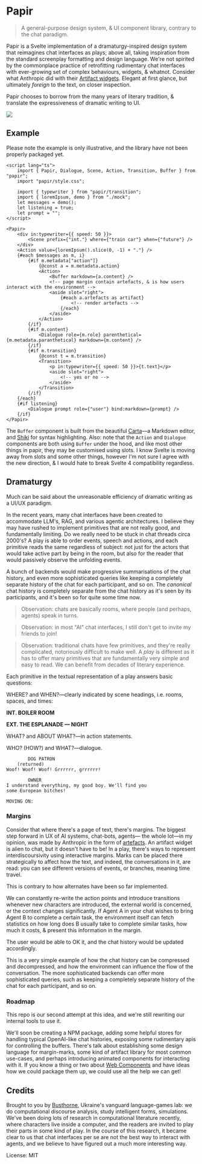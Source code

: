 # Papir

> A general-purpose design system, & UI component library, contrary to the chat paradigm.

Papir is a Svelte implementation of a dramaturgy-inspired design system that reimagines chat interfaces as plays; above all, taking inspiration from the standard screenplay formatting and design language. We're not spirited by the commonplace practice of retrofitting rudimentary chat interfaces with ever-growing set of complex behaviours, widgets, & whatnot. Consider what Anthropic did with their [Artifact widgets][1]. Elegant at first glance, but ultimately _foreign_ to the text, on closer inspection.

Papir chooses to borrow from the many years of literary tradition, & translate the expressiveness of dramatic writing to UI.

![](./public/train_car.png)

## Example

Please note the example is only illustrative, and the library have not been properly packaged yet.

```svelte
<script lang="ts">
	import { Papir, Dialogue, Scene, Action, Transition, Buffer } from "papir";
	import "papir/style.css";

	import { typewriter } from "papir/transition";
	import { loremIpsum, demo } from "./mock";
	let messages = demo();
	let listening = true;
	let prompt = "";
</script>

<Papir>
	<div in:typewriter={{ speed: 50 }}>
		<Scene prefix={"int."} where={"train car"} when={"future"} />
	</div>
	<Action value={loremIpsum().slice(0, -1) + "."} />
	{#each $messages as m, i}
		{#if m.metadata["action"]}
			{@const a = m.metadata.action}
			<Action>
				<Buffer markdown={a.content} />
				<!-- page margin contain artefacts, & is how users interact with the environment -->
				<aside slot="right">
					{#each a.artefacts as artifact}
						<!-- render artefacts -->
					{/each}
				</aside>
			</Action>
		{/if}
		{#if m.content}
			<Dialogue role={m.role} parenthetical={m.metadata.paranthetical} markdown={m.content} />
		{/if}
		{#if m.transition}
			{@const t = m.transition}
			<Transition>
				<p in:typewriter={{ speed: 50 }}>{t.text}</p>
				<aside slot="right">
					<!-- yes or no -->
				</aside>
			</Transition>
		{/if}
	{/each}
	{#if listening}
		<Dialogue prompt role={"user"} bind:markdown={prompt} />
	{/if}
</Papir>
```

The `Buffer` component is built from the beautiful [Carta][3]—a Markdown editor, and [Shiki][4] for syntax highlighting. Also: note that the `Action` and `Dialogue` components are both using `Buffer` under the hood, and like most other things in papir, they may be customised using slots. I know Svelte is moving away from slots and some other things, however I'm not sure I agree with the new direction, & I would hate to break Svelte 4 compatibility regardless.

## Dramaturgy

Much can be said about the unreasonable efficiency of dramatic writing as a UI/UX paradigm.

In the recent years, many chat interfaces have been created to accommodate LLM's, RAG, and various agentic architectures. I believe they may have rushed to implement primitives that are not really good, and fundamentally limiting. Do we really need to be stuck in chat threads circa 2000's? A play is able to order events, speech and actions, and each primitive reads the same regardless of subject: not just for the actors that would take active part by being in the room, but also for the reader that would passively observe the unfolding events.

A bunch of backends would make progressive summarisations of the chat history, and even more sophisticated queries like keeping a completely separate history of the chat for each participant, and so on. The _canonical_ chat history is completely separate from the chat history as it's seen by its participants, and it's been so for quite some time now.

> Observation: chats are basically rooms, where people (and perhaps, agents) speak in turns.

> Observation: in most "AI" chat interfaces, I still don't get to invite my friends to join!

> Observation: traditional chats have few primitives, and they're really complicated, notoriously difficult to make well. A _play_ is different as it has to offer many primitives that are fundamentally very simple and easy to read. We can benefit from decades of literary experience.

Each primitive in the textual representation of a play answers basic questions:

WHERE? and WHEN?—clearly indicated by scene headings, i.e. rooms, spaces, and times:

**INT. BOILER ROOM**

**EXT. THE ESPLANADE — NIGHT**

WHAT? and ABOUT WHAT?—in action statements.

WHO? (HOW?) and WHAT?—dialogue.

```
        DOG PATRON
    (returned)
Woof! Woof! Woof! Grrrrrr, grrrrrr!

        OWNER
I understand everything, my good boy. We'll find you
some European bitches!

MOVING ON:
```

### Margins

Consider that where there's a page of text, there's margins. The biggest step forward in UX of AI systems, chat-bots, agents— the whole lot—in my opinion, was made by Anthropic in the form of [artefacts][1]. An artifact widget is alien to chat, but it doesn't have to be! In a play, there's ways to represent interdiscoursivity using interactive margins. Marks can be placed there strategically to affect how the text, and indeed, the conversations in it, are read: you can see different versions of events, or branches, meaning time travel.

This is contrary to how alternates have been so far implemented.

We can constantly re-write the action points and introduce transitions whenever new characters are introduced, the external world is concerned, or the context changes significantly. If Agent A in your chat wishes to bring Agent B to complete a certain task, the environment itself can fetch statistics on how long does B usually take to complete similar tasks, how much it costs, & present this information in the margin.

The user would be able to OK it, and the chat history would be updated accordingly.

This is a very simple example of how the chat history can be compressed and decompressed, and how the environment can influence the flow of the conversation. The more sophisticated backends can offer more sophisticated queries, such as keeping a completely separate history of the chat for each participant, and so on.

### Roadmap

This repo is our second attempt at this idea, and we're still rewriting our internal tools to use it.

We'll soon be creating a NPM package, adding some helpful stores for handling typical OpenAI-like chat histories, exposing some rudimentary apis for controlling the buffers. There's talk about establishing some design language for margin-marks, some kind of artifact library for most common use-cases, and perhaps introducing animated components for interacting with it. If you know a thing or two about [Web Components][5] and have ideas how we could package them up, we could use all the help we can get!

## Credits

Brought to you by [Busthorne][2], Ukraine's vanguard language-games lab: we do computational discourse analysis, study intelligent forms, simulations. We've been doing lots of research in computational literature recently, where characters live inside a computer, and the readers are invited to play their parts in some kind of play. In the course of this research, it became clear to us that chat interfaces per se are not the best way to interact with agents, and we believe to have figured out a much more interesting way.

License: MIT

[1]: https://www.youtube.com/watch?v=vUdNaAAc4FY
[2]: https://github.com/busthorne
[3]: https://github.com/BearToCode/carta
[4]: https://shiki.style/
[5]: https://developer.mozilla.org/en-US/docs/Web/API/Web_components
